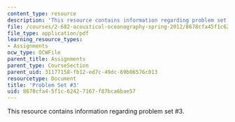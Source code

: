 ```yaml
---
content_type: resource
description: 'This resource contains information regarding problem set #3.'
file: /courses/2-682-acoustical-oceanography-spring-2012/8678cfa45f1c62427167f87bca6bae57_MIT2_682S12_Homework3.pdf
file_type: application/pdf
learning_resource_types:
- Assignments
ocw_type: OCWFile
parent_title: Assignments
parent_type: CourseSection
parent_uid: 31177158-fb12-ed7c-49dc-69b06576c013
resourcetype: Document
title: 'Problem Set #3'
uid: 8678cfa4-5f1c-6242-7167-f87bca6bae57
---
```

This resource contains information regarding problem set #3.

